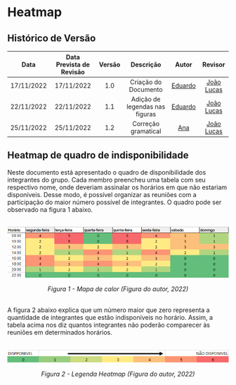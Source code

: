 # Heatmap

## Histórico de Versão
|Data|Data Prevista de Revisão|Versão|Descrição|Autor|Revisor|
| :----------: |:-----------:| :------: | :-----------: | :---------: |:---------: |
|17/11/2022|17/11/2022|1.0|Criação do Documento|[Eduardo](https://github.com/edudsan)|[João Lucas](https://github.com/HacKairos)|
|22/11/2022|22/11/2022|1.1|Adição de legendas nas figuras|[Eduardo](https://github.com/edudsan)| [João Lucas](https://github.com/HacKairos)|
|25/11/2022|25/11/2022|1.2|Correção gramatical|[Ana](https://github.com/AnHoff)|[João Lucas](https://github.com/HacKairos)|

## Heatmap de quadro de indisponibilidade
Neste documento está apresentado o quadro de disponibilidade dos integrantes do grupo. Cada membro preencheu uma tabela com seu respectivo nome, onde deveriam assinalar os horários em que não estariam disponíveis. Desse modo, é possível organizar as reuniões com a participação do maior número possível de integrantes. O quadro pode ser observado na figura 1 abaixo.<br><br>

<center>

<img src='../../assets/images/heatmap.png'></img>

*Figura 1 - Mapa de calor (Figura do autor, 2022)*
<br><br>

</center>

A figura 2 abaixo explica que um número maior que zero representa a quantidade de integrantes que estão indisponíveis no horário. Assim, a tabela acima nos diz quantos integrantes não poderão comparecer às reuniões em determinados horários.<br><br>

<center>

<img src='../../assets/images/legendaHeatmap.png'></img><br>

*Figura 2 - Legenda Heatmap  (Figura do autor, 2022)*

</center>
